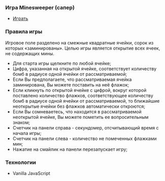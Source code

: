 ### Игра Minesweeper (сапер)

* [Играть](https://yaroslavleyman.github.io/minesweeper-js/)

### Правила игры

Игровое поле разделено на смежные квадратные ячейки, сорок из которых «заминированы». Целью игры является открытие всех ячеек, не содержащих мины. 
* Для старта игры щелкните по любой ячейке;
* Цифра, указанная на открытой ячейке, соответствует количеству бомб в радиусе одной ячейки от рассматриваемой;
* Если Вы предполагаете, что рассматриваемая ячейка заминирована, Вы можете поставить на неё флажок;
* Если кликнуть по открытой ячейке с цифрой, вокруг которой поставлено количество флажков, соответствующее количеству бомб в радиусе одной ячейки от рассматриваемой, то ближайшие неоткрытые ячейки без флажков автоматически откроются;
* Если Вы сомневаетесь, что находится в рассматриваемой неоткрытой ячейке, Вы можете пометить ее вопросительным знаком;
* Счетчик на панели справа - секундомер, отсчитывающий время с начала игры;
* Счетчик на панели слева - количество не помеченных флажками мин;
* Нажатие на смайлик на панели перезапускает игру;

### Технологии

* Vanilla JavaScript